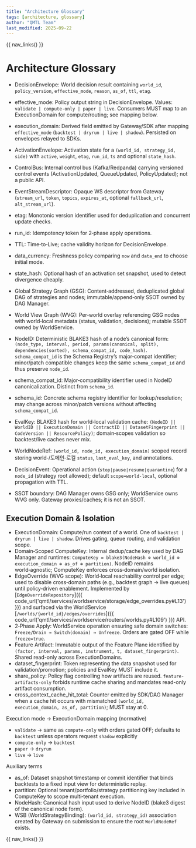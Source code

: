 ```yaml
---
title: "Architecture Glossary"
tags: [architecture, glossary]
author: "QMTL Team"
last_modified: 2025-09-22
---
```


{{ nav_links() }}

# Architecture Glossary

- DecisionEnvelope: World decision result containing `world_id`, `policy_version`, `effective_mode`, `reason`, `as_of`, `ttl`, `etag`.
- effective_mode: Policy output string in DecisionEnvelope. Values: `validate | compute-only | paper | live`. Consumers MUST map to an ExecutionDomain for compute/routing; see mapping below.
- execution_domain: Derived field emitted by Gateway/SDK after mapping `effective_mode` (`backtest | dryrun | live | shadow`). Persisted on envelopes relayed to SDKs.
- ActivationEnvelope: Activation state for a `(world_id, strategy_id, side)` with `active`, `weight`, `etag`, `run_id`, `ts` and optional `state_hash`.
- ControlBus: Internal control bus (Kafka/Redpanda) carrying versioned control events (ActivationUpdated, QueueUpdated, PolicyUpdated); not a public API.
- EventStreamDescriptor: Opaque WS descriptor from Gateway (`stream_url`, `token`, `topics`, `expires_at`, optional `fallback_url`, `alt_stream_url`).
- etag: Monotonic version identifier used for deduplication and concurrent update checks.
- run_id: Idempotency token for 2‑phase apply operations.
- TTL: Time‑to‑Live; cache validity horizon for DecisionEnvelope.
- data_currency: Freshness policy comparing `now` and `data_end` to choose initial mode.
- state_hash: Optional hash of an activation set snapshot, used to detect divergence cheaply.

- Global Strategy Graph (GSG): Content‑addressed, deduplicated global DAG of strategies and nodes; immutable/append‑only SSOT owned by DAG Manager.
- World View Graph (WVG): Per‑world overlay referencing GSG nodes with world‑local metadata (status, validation, decisions); mutable SSOT owned by WorldService.
- NodeID: Deterministic BLAKE3 hash of a node’s canonical form: `(node_type, interval, period, params(canonical, split), dependencies(sorted), schema_compat_id, code_hash)`. `schema_compat_id` is the Schema Registry’s major‑compat identifier; minor/patch compatible changes keep the same `schema_compat_id` and thus preserve `node_id`.
- schema_compat_id: Major‑compatibility identifier used in NodeID canonicalization. Distinct from `schema_id`.
- schema_id: Concrete schema registry identifier for lookup/resolution; may change across minor/patch versions without affecting `schema_compat_id`.
- EvalKey: BLAKE3 hash for world‑local validation cache: `(NodeID || WorldID || ExecutionDomain || ContractID || DatasetFingerprint || CodeVersion || ResourcePolicy)`; domain‑scopes validation so backtest/live caches never mix.
- WorldNodeRef: `(world_id, node_id, execution_domain)` scoped record storing world‑/도메인‑로컬 `status`, `last_eval_key`, and annotations.
- DecisionEvent: Operational action (`stop|pause|resume|quarantine`) for a `node_id` (strategy root allowed); default `scope=world-local`, optional propagation with TTL.
- SSOT boundary: DAG Manager owns GSG only; WorldService owns WVG only. Gateway proxies/caches; it is not an SSOT.

## Execution Domain & Isolation

- ExecutionDomain: Compute/run context of a world. One of `backtest | dryrun | live | shadow`. Drives gating, queue routing, and validation scope.
- Domain‑Scoped ComputeKey: Internal dedup/cache key used by DAG Manager and runtimes: `ComputeKey = blake3(NodeHash ⊕ world_id ⊕ execution_domain ⊕ as_of ⊕ partition)`. NodeID remains world‑agnostic; ComputeKey enforces cross‑domain/world isolation.
- EdgeOverride (WVG scope): World‑local reachability control per edge; used to disable cross‑domain paths (e.g., backtest graph → live queues) until policy‑driven enablement. Implemented by [`EdgeOverrideRepository`]({{ code_url('qmtl/services/worldservice/storage/edge_overrides.py#L13') }}) and surfaced via the WorldService [`/worlds/{world_id}/edges/overrides`]({{ code_url('qmtl/services/worldservice/routers/worlds.py#L109') }}) API.
- 2‑Phase Apply: WorldService operation ensuring safe domain switches: `Freeze/Drain → Switch(domain) → Unfreeze`. Orders are gated OFF while `freeze=true`.
- Feature Artifact: Immutable output of the Feature Plane identified by `(factor, interval, params, instrument, t, dataset_fingerprint)`. Shared read-only across ExecutionDomains.
- dataset_fingerprint: Token representing the data snapshot used for validation/promotion; policies and EvalKey MUST include it.
- share_policy: Policy flag controlling how artifacts are reused. `feature-artifacts-only` forbids runtime cache sharing and mandates read-only artifact consumption.
- cross_context_cache_hit_total: Counter emitted by SDK/DAG Manager when a cache hit occurs with mismatched `(world_id, execution_domain, as_of, partition)`; MUST stay at 0.

Execution mode → ExecutionDomain mapping (normative)
- `validate` → same as `compute-only` with orders gated OFF; defaults to `backtest` unless operators request `shadow` explicitly
- `compute-only` → `backtest`
- `paper` → `dryrun`
- `live` → `live`

Auxiliary terms
- as_of: Dataset snapshot timestamp or commit identifier that binds backtests to a fixed input view for deterministic replay.
- partition: Optional tenant/portfolio/strategy partitioning key included in ComputeKey to scope multi‑tenant execution.
- NodeHash: Canonical hash input used to derive NodeID (blake3 digest of the canonical node form).
- WSB (WorldStrategyBinding): `(world_id, strategy_id)` association created by Gateway on submission to ensure the root `WorldNodeRef` exists.

{{ nav_links() }}
